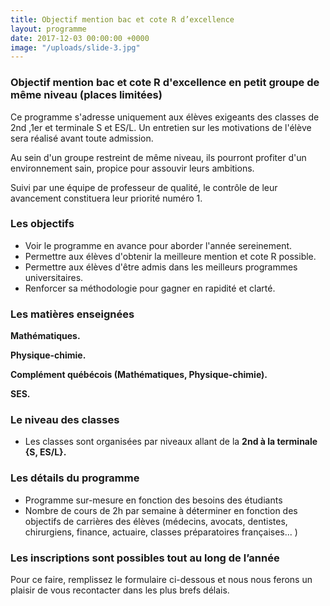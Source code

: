 ```yaml
---
title: Objectif mention bac et cote R d’excellence
layout: programme
date: 2017-12-03 00:00:00 +0000
image: "/uploads/slide-3.jpg"
---
```

### Objectif mention bac et cote R d'excellence en petit groupe de même niveau (places limitées)

Ce programme s'adresse uniquement aux élèves exigeants des classes de  2nd ,1er et terminale S et ES/L. Un entretien sur les motivations de l'élève sera réalisé avant toute admission.

Au sein d'un groupe restreint de même niveau, ils pourront profiter d'un environnement sain, propice pour assouvir leurs ambitions.

Suivi par une équipe de professeur de qualité,  le contrôle de leur avancement constituera leur priorité numéro 1.

### Les objectifs

* Voir le programme en avance pour aborder l'année sereinement.
* Permettre aux élèves d'obtenir la meilleure mention et cote R possible.
* Permettre aux élèves d'être admis dans les meilleurs programmes universitaires.
* Renforcer sa méthodologie pour gagner en rapidité et clarté.

### Les matières enseignées

**Mathématiques.**

**Physique-chimie.**

**Complément québécois (Mathématiques, Physique-chimie).**

**SES.**

### Le niveau des classes

* Les classes sont organisées par niveaux allant de la **2nd à la terminale {S, ES/L}.**

### Les détails du programme

* Programme sur-mesure en fonction des besoins des étudiants
* Nombre de cours de 2h par semaine à déterminer en fonction des objectifs de carrières des élèves (médecins, avocats, dentistes, chirurgiens, finance, actuaire, classes préparatoires françaises... )

### **Les inscriptions sont possibles tout au long de l’année**

Pour ce faire, remplissez le formulaire ci-dessous et nous nous ferons un plaisir de vous recontacter dans les plus brefs délais.